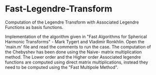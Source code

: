 # Fast-Legendre-Transform
Computation of the Legendre Transform with Associated Legendre Functions as basis functions. 

Implementation of the algorithm given in "Fast Algorithms for Spherical Harmonic Transforms" - Mark Tygert and Vladimir Ronkhlin.  Open the 'main.m' file and read the comments to run the case. The computation of the Chebyshev has been done using the Naive- matrix multiplication method. The Lower order and the Higher order Associated legendre functions are computed using direct matrix multiplications, instead they need to be computed using the "Fast Multipole Method".
